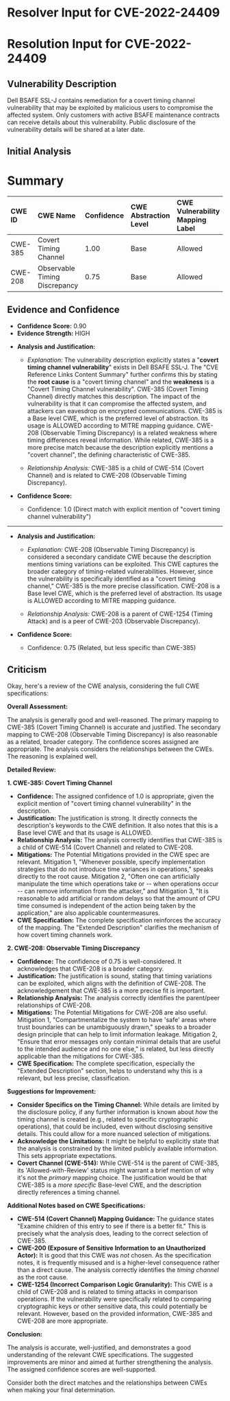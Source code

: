 # Resolver Input for CVE-2022-24409

# Resolution Input for CVE-2022-24409

## Vulnerability Description
Dell BSAFE SSL-J contains remediation for a covert timing channel vulnerability that may be exploited by malicious users to compromise the affected system. Only customers with active BSAFE maintenance contracts can receive details about this vulnerability. Public disclosure of the vulnerability details will be shared at a later date.

## Initial Analysis
# Summary
| CWE ID  | CWE Name                      | Confidence | CWE Abstraction Level | CWE Vulnerability Mapping Label | CWE-Vulnerability Mapping Notes |
| :-------- | :---------------------------- | :--------- | :-------------------- | :------------------------------ | :---------------------------- |
| CWE-385 | Covert Timing Channel | 1.00      | Base                  | Allowed                         | Acceptable-Use                |
| CWE-208 | Observable Timing Discrepancy | 0.75      | Base                  | Allowed                         | Acceptable-Use                |

## Evidence and Confidence

*   **Confidence Score:** 0.90
*   **Evidence Strength:** HIGH

- **Analysis and Justification:**
  - *Explanation:* The vulnerability description explicitly states a "**covert timing channel vulnerability**" exists in Dell BSAFE SSL-J. The "CVE Reference Links Content Summary" further confirms this by stating the **root cause** is a "covert timing channel" and the **weakness** is a "Covert Timing Channel vulnerability". CWE-385 (Covert Timing Channel) directly matches this description. The impact of the vulnerability is that it can compromise the affected system, and attackers can eavesdrop on encrypted communications. CWE-385 is a Base level CWE, which is the preferred level of abstraction. Its usage is ALLOWED according to MITRE mapping guidance. CWE-208 (Observable Timing Discrepancy) is a related weakness where timing differences reveal information. While related, CWE-385 is a more precise match because the description explicitly mentions a "covert channel", the defining characteristic of CWE-385.
  
  - *Relationship Analysis:* CWE-385 is a child of CWE-514 (Covert Channel) and is related to CWE-208 (Observable Timing Discrepancy).

- **Confidence Score:**
  - Confidence: 1.0 (Direct match with explicit mention of "covert timing channel vulnerability")

---

- **Analysis and Justification:**
  - *Explanation:* CWE-208 (Observable Timing Discrepancy) is considered a secondary candidate CWE because the description mentions timing variations can be exploited. This CWE captures the broader category of timing-related vulnerabilities. However, since the vulnerability is specifically identified as a "covert timing channel," CWE-385 is the more precise classification. CWE-208 is a Base level CWE, which is the preferred level of abstraction. Its usage is ALLOWED according to MITRE mapping guidance.

  - *Relationship Analysis:* CWE-208 is a parent of CWE-1254 (Timing Attack) and is a peer of CWE-203 (Observable Discrepancy).

- **Confidence Score:**
  - Confidence: 0.75 (Related, but less specific than CWE-385)

## Criticism
Okay, here's a review of the CWE analysis, considering the full CWE specifications:

**Overall Assessment:**

The analysis is generally good and well-reasoned. The primary mapping to CWE-385 (Covert Timing Channel) is accurate and justified. The secondary mapping to CWE-208 (Observable Timing Discrepancy) is also reasonable as a related, broader category. The confidence scores assigned are appropriate. The analysis considers the relationships between the CWEs.  The reasoning is explained well.

**Detailed Review:**

**1. CWE-385: Covert Timing Channel**

*   **Confidence:** The assigned confidence of 1.0 is appropriate, given the explicit mention of "covert timing channel vulnerability" in the description.
*   **Justification:** The justification is strong. It directly connects the description's keywords to the CWE definition.  It also notes that this is a Base level CWE and that its usage is ALLOWED.
*   **Relationship Analysis:** The analysis correctly identifies that CWE-385 is a child of CWE-514 (Covert Channel) and related to CWE-208.
*   **Mitigations:** The Potential Mitigations provided in the CWE spec are relevant.  Mitigation 1, "Whenever possible, specify implementation strategies that do not introduce time variances in operations," speaks directly to the root cause.  Mitigation 2, "Often one can artificially manipulate the time which operations take or -- when operations occur -- can remove information from the attacker," and Mitigation 3, "It is reasonable to add artificial or random delays so that the amount of CPU time consumed is independent of the action being taken by the application," are also applicable countermeasures.
*   **CWE Specification:** The complete specification reinforces the accuracy of the mapping. The "Extended Description" clarifies the mechanism of how covert timing channels work.

**2. CWE-208: Observable Timing Discrepancy**

*   **Confidence:** The confidence of 0.75 is well-considered. It acknowledges that CWE-208 is a broader category.
*   **Justification:** The justification is sound, stating that timing variations can be exploited, which aligns with the definition of CWE-208. The acknowledgement that CWE-385 is a more precise fit is important.
*   **Relationship Analysis:**  The analysis correctly identifies the parent/peer relationships of CWE-208.
*   **Mitigations:** The Potential Mitigations for CWE-208 are also useful. Mitigation 1, "Compartmentalize the system to have 'safe' areas where trust boundaries can be unambiguously drawn," speaks to a broader design principle that can help to limit information leakage. Mitigation 2, "Ensure that error messages only contain minimal details that are useful to the intended audience and no one else," is related, but less directly applicable than the mitigations for CWE-385.
*   **CWE Specification:** The complete specification, especially the "Extended Description" section, helps to understand why this is a relevant, but less precise, classification.

**Suggestions for Improvement:**

*   **Consider Specifics on the Timing Channel:** While details are limited by the disclosure policy, if any further information is known about *how* the timing channel is created (e.g., related to specific cryptographic operations), that could be included, even without disclosing sensitive details.  This could allow for a more nuanced selection of mitigations.
*   **Acknowledge the Limitations:** It might be helpful to explicitly state that the analysis is constrained by the limited publicly available information. This sets appropriate expectations.
*   **Covert Channel (CWE-514):** While CWE-514 is the parent of CWE-385, its 'Allowed-with-Review' status might warrant a brief mention of why it's not the *primary* mapping choice. The justification would be that CWE-385 is a *more specific* Base-level CWE, and the description directly references a timing channel.

**Additional Notes based on CWE Specifications:**

*   **CWE-514 (Covert Channel) Mapping Guidance:** The guidance states "Examine children of this entry to see if there is a better fit." This is precisely what the analysis does, leading to the correct selection of CWE-385.
*   **CWE-200 (Exposure of Sensitive Information to an Unauthorized Actor):** It is good that this CWE was *not* chosen. As the specification notes, it is frequently misused and is a higher-level consequence rather than a direct cause. The analysis correctly identifies the *timing channel* as the root cause.
*   **CWE-1254 (Incorrect Comparison Logic Granularity):** This CWE is a child of CWE-208 and is related to timing attacks in comparison operations. If the vulnerability were specifically related to comparing cryptographic keys or other sensitive data, this could potentially be relevant. However, based on the provided information, CWE-385 and CWE-208 are more appropriate.

**Conclusion:**

The analysis is accurate, well-justified, and demonstrates a good understanding of the relevant CWE specifications. The suggested improvements are minor and aimed at further strengthening the analysis. The assigned confidence scores are well-supported.

Consider both the direct matches and the relationships between CWEs
when making your final determination.
        